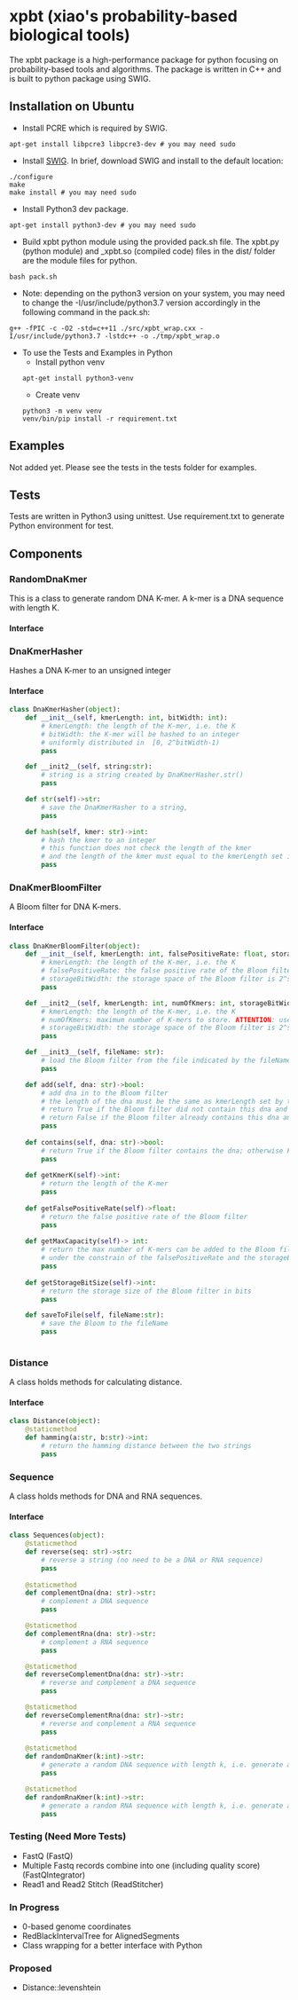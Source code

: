 # xpbt (xiao's probability-based biological tools)
The xpbt package is a high-performance package for python focusing on probability-based tools and algorithms. The package is written in C++ and is built to python package using SWIG.

## Installation on Ubuntu
- Install PCRE which is required by SWIG.
```shell script
apt-get install libpcre3 libpcre3-dev # you may need sudo
```
- Install [SWIG](http://www.swig.org/Doc3.0/Preface.html#Preface_unix_installation). In brief, download SWIG and install to the default location:
```shell script
./configure
make
make install # you may need sudo
```
- Install Python3 dev package.
```shell script
apt-get install python3-dev # you may need sudo
```
- Build xpbt python module using the provided pack.sh file. The xpbt.py (python module) and _xpbt.so (compiled code) files in the dist/ folder are the module files for python.
```shell script
bash pack.sh
```
- Note: depending on the python3 version on your system, you may need to change the -I/usr/include/python3.7 version accordingly in the following command in the pack.sh:
```shell script
g++ -fPIC -c -O2 -std=c++11 ./src/xpbt_wrap.cxx -I/usr/include/python3.7 -lstdc++ -o ./tmp/xpbt_wrap.o
```

- To use the Tests and Examples in Python
  - Install python venv
  ```shell script
  apt-get install python3-venv
  ```
  - Create venv
  ```shell script
  python3 -m venv venv
  venv/bin/pip install -r requirement.txt
  ```

## Examples
Not added yet. Please see the tests in the tests folder for examples. 

## Tests
Tests are written in Python3 using unittest. Use requirement.txt to generate Python environment for test.

## Components
### RandomDnaKmer
This is a class to generate random DNA K-mer. A k-mer is a DNA sequence with length K.

#### Interface

### DnaKmerHasher
Hashes a DNA K-mer to an unsigned integer
#### Interface
```python
class DnaKmerHasher(object):
    def __init__(self, kmerLength: int, bitWidth: int):
        # kmerLength: the length of the K-mer, i.e. the K
        # bitWidth: the K-mer will be hashed to an integer 
        # uniformly distributed in  [0, 2^bitWidth-1)
        pass

    def __init2__(self, string:str):
        # string is a string created by DnaKmerHasher.str()
        pass

    def str(self)->str:
        # save the DnaKmerHasher to a string,
        pass

    def hash(self, kmer: str)->int:
        # hash the kmer to an integer
        # this function does not check the length of the kmer
        # and the length of the kmer must equal to the kmerLength set in the __init__
        pass
```     


### DnaKmerBloomFilter
A Bloom filter for DNA K-mers.
#### Interface
```python
class DnaKmerBloomFilter(object):
    def __init__(self, kmerLength: int, falsePositiveRate: float, storageBitWidth: int):
        # kmerLength: the length of the K-mer, i.e. the K
        # falsePositiveRate: the false positive rate of the Bloom filter
        # storageBitWidth: the storage space of the Bloom filter is 2^storageBitWith/8 bytes. This must be [4, 32]
        pass

    def __init2__(self, kmerLength: int, numOfKmers: int, storageBitWidth: int):
        # kmerLength: the length of the K-mer, i.e. the K
        # numOfKmers: maximum number of K-mers to store. ATTENTION: use 1e6 is a float number and do not use this kind of expression for numOfKmers of this constructor
        # storageBitWidth: the storage space of the Bloom filter is 2^storageBitWith/8 bytes. This must be [4, 32]
        pass

    def __init3__(self, fileName: str):
        # load the Bloom filter from the file indicated by the fileName
        pass

    def add(self, dna: str)->bool:
        # add dna in to the Bloom filter
        # the length of the dna must be the same as kmerLength set by the constructor
        # return True if the Bloom filter did not contain this dna and it has been added
        # return False if the Bloom filter already contains this dna and there is no need to add it
        pass
    
    def contains(self, dna: str)->bool:
        # return True if the Bloom filter contains the dna; otherwise False.
        pass
    
    def getKmerK(self)->int:
        # return the length of the K-mer
        pass
    
    def getFalsePositiveRate(self)->float:
        # return the false positive rate of the Bloom filter
        pass
    
    def getMaxCapacity(self)-> int:
        # return the max number of K-mers can be added to the Bloom filter 
        # under the constrain of the falsePositiveRate and the storageBitWidth
        pass
    
    def getStorageBitSize(self)->int:
        # return the storage size of the Bloom filter in bits
        pass

    def saveToFile(self, fileName:str):
        # save the Bloom to the fileName
        pass
    
```
### Distance
A class holds methods for calculating distance.
#### Interface

```python
class Distance(object):
    @staticmethod
    def hamming(a:str, b:str)->int:
        # return the hamming distance between the two strings
        pass
```
### Sequence
A class holds methods for DNA and RNA sequences.
#### Interface
```python
class Sequences(object):
    @staticmethod
    def reverse(seq: str)->str:
        # reverse a string (no need to be a DNA or RNA sequence)
        pass
    
    @staticmethod
    def complementDna(dna: str)->str:
        # complement a DNA sequence
        pass

    @staticmethod
    def complementRna(dna: str)->str:
        # complement a RNA sequence
        pass

    @staticmethod
    def reverseComplementDna(dna: str)->str:
        # reverse and complement a DNA sequence
        pass

    @staticmethod
    def reverseComplementRna(dna: str)->str:
        # reverse and complement a RNA sequence
        pass
    
    @staticmethod
    def randomDnaKmer(k:int)->str:
        # generate a random DNA sequence with length k, i.e. generate a random Kmer
        pass

    @staticmethod
    def randomRnaKmer(k:int)->str:
        # generate a random RNA sequence with length k, i.e. generate a random Kmer
        pass
```
    
### Testing (Need More Tests)
- FastQ (FastQ)
- Multiple Fastq records combine into one (including quality score) (FastQIntegrator)
- Read1 and Read2 Stitch (ReadStitcher)

### In Progress
- 0-based genome coordinates
- RedBlackIntervalTree for AlignedSegments
- Class wrapping for a better interface with Python

### Proposed
- Distance::levenshtein




